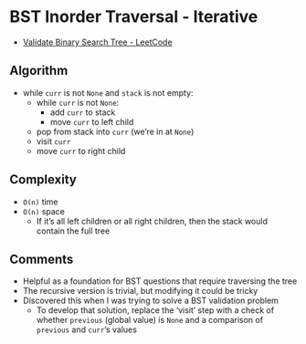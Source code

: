 # BST Inorder Traversal - Iterative

* [Validate Binary Search Tree - LeetCode](https://leetcode.com/problems/validate-binary-search-tree/discuss/32112/Learn-one-iterative-inorder-traversal-apply-it-to-multiple-tree-questions-(Java-Solution))

## Algorithm

* while `curr` is not `None` and `stack` is not empty:
	* while `curr` is not `None`:
		* add `curr` to stack
		* move `curr` to left child
	* pop from stack into `curr` (we’re in at `None`)
	* visit `curr`
	* move `curr` to right child

## Complexity

* `O(n)` time
* `O(n)` space
	* If it’s all left children or all right children, then the stack would contain the full tree

## Comments

* Helpful as a foundation for BST questions that require traversing the tree
* The recursive version is trivial, but modifying it could be tricky
* Discovered this when I was trying to solve a BST validation problem
	* To develop that solution, replace the ‘visit’ step with a check of whether `previous` (global value) is `None` and a comparison of `previous` and `curr`’s values
